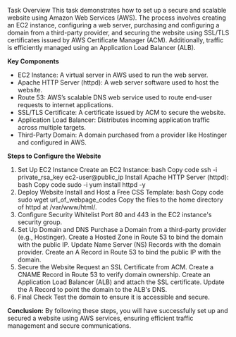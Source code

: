 
Task Overview
This task demonstrates how to set up a secure and scalable website using Amazon Web Services (AWS). The process involves creating an EC2 instance, configuring a web server, purchasing and configuring a domain from a third-party provider, and securing the website using SSL/TLS certificates issued by AWS Certificate Manager (ACM). Additionally, traffic is efficiently managed using an Application Load Balancer (ALB).

**Key Components**
* EC2 Instance: A virtual server in AWS used to run the web server.
* Apache HTTP Server (httpd): A web server software used to host the website.
* Route 53: AWS’s scalable DNS web service used to route end-user requests to internet applications.
* SSL/TLS Certificate: A certificate issued by ACM to secure the website.
* Application Load Balancer: Distributes incoming application traffic across multiple targets.
* Third-Party Domain: A domain purchased from a provider like Hostinger and configured in AWS.


**Steps to Configure the Website**
1. Set Up EC2 Instance
Create an EC2 Instance:
bash
Copy code
ssh -i private_rsa_key ec2-user@public_ip
Install Apache HTTP Server (httpd):
bash
Copy code
sudo -i
yum install httpd -y
2. Deploy Website
Install and Host a Free CSS Template:
bash
Copy code
sudo wget url_of_webpage_codes
Copy the files to the home directory of httpd at /var/www/html/.
3. Configure Security
Whitelist Port 80 and 443 in the EC2 instance's security group.
4. Set Up Domain and DNS
Purchase a Domain from a third-party provider (e.g., Hostinger).
Create a Hosted Zone in Route 53 to bind the domain with the public IP.
Update Name Server (NS) Records with the domain provider.
Create an A Record in Route 53 to bind the public IP with the domain.
5. Secure the Website
Request an SSL Certificate from ACM.
Create a CNAME Record in Route 53 to verify domain ownership.
Create an Application Load Balancer (ALB) and attach the SSL certificate.
Update the A Record to point the domain to the ALB's DNS.
6. Final Check
Test the domain to ensure it is accessible and secure.

**Conclusion:** By following these steps, you will have successfully set up and secured a website using AWS services, ensuring efficient traffic management and secure communications.

